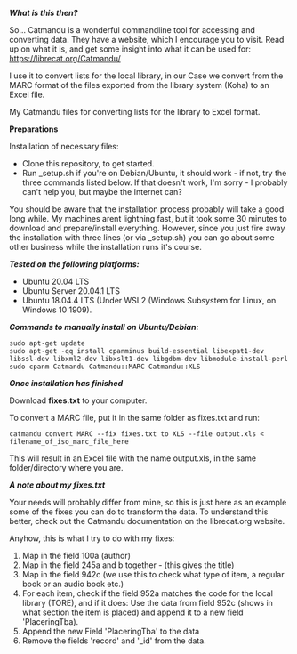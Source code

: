 
***What is this then?***

So... Catmandu is a wonderful commandline tool for accessing and converting data. 
They have a website, which I encourage you to visit. Read up on what it is, and get some insight into what it can be used for:
https://librecat.org/Catmandu/

I use it to convert lists for the local library, in our Case we convert from the MARC format of the files exported from the library system (Koha) to an Excel file.

My Catmandu files for converting lists for the library to Excel format.

**Preparations**

Installation of necessary files:

- Clone this repository, to get started.
- Run  _setup.sh if you're on Debian/Ubuntu, it should work - if not, try the three commands listed below. If that doesn't work, I'm sorry - I probably can't help you, but maybe the Internet can?

You should be aware that the installation process probably will take a good long while.
My machines arent lightning fast, but it took some 30 minutes to download and prepare/install everything. However, since you just fire away the installation with three lines (or via _setup.sh) you can go about some other business while the installation runs it's course.

***Tested on the following platforms:***

- Ubuntu 20.04 LTS
- Ubuntu Server 20.04.1 LTS
- Ubuntu 18.04.4 LTS (Under WSL2 (Windows Subsystem for Linux, on Windows 10 1909).

***Commands to manually install on Ubuntu/Debian:***
```
sudo apt-get update
sudo apt-get -qq install cpanminus build-essential libexpat1-dev libssl-dev libxml2-dev libxslt1-dev libgdbm-dev libmodule-install-perl
sudo cpanm Catmandu Catmandu::MARC Catmandu::XLS
```

***Once installation has finished***

Download **fixes.txt** to your computer.

To convert a MARC file, put it in the same folder as fixes.txt and run:
```
catmandu convert MARC --fix fixes.txt to XLS --file output.xls < filename_of_iso_marc_file_here
```

This will result in an Excel file with the name output.xls, in the same folder/directory where you are.

***A note about my fixes.txt***

Your needs will probably differ from mine, so this is just here as an example some of the fixes you can do to transform the data. To understand this better, check out the Catmandu documentation on the librecat.org website.

Anyhow, this is what I try to do with my fixes:
1. Map in the field 100a (author)
2. Map in the field 245a and b together - (this gives the title)
3. Map in the field 942c (we use this to check what type of item, a regular book or an audio book etc.)
4. For each item, check if the field 952a matches the code for the local library (TORE), and if it does: Use the data from field 952c (shows in what section the item is placed) and append it to a new field 'PlaceringTba).
5. Append the new Field 'PlaceringTba' to the data
6. Remove the fields 'record' and '_id' from the data.
